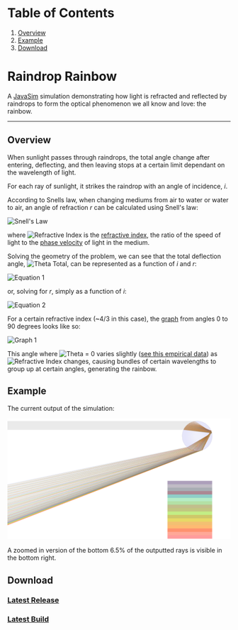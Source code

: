# Table of Contents
1. [Overview](#overview)
2. [Example](#example)
3. [Download](#download)

# Raindrop Rainbow

A [JavaSim](http://github.com/MarkLalor/JavaSim) simulation demonstrating how light is refracted and reflected by raindrops to form the optical phenomenon we all know and love: the rainbow.

---------------------------------------

## Overview

When sunlight passes through raindrops, the total angle change after entering, deflecting, and then leaving stops at a certain limit dependant on the wavelength of light.

For each ray of sunlight, it strikes the raindrop with an angle of incidence, _i_.

According to Snells law, when changing mediums from air to water or water to air, an angle of refraction _r_ can be calculated using Snell's law:

![Snell's Law](http://marklalor.com/wp-content/uploads/2015/08/RaindropRainbowEquation1.png)

where ![Refractive Index](http://marklalor.com/wp-content/uploads/2015/08/RaindropRainbowEquation2.png) is the [refractive index](https://en.wikipedia.org/wiki/Refractive_index), the ratio of the speed of light to the [phase velocity](https://en.wikipedia.org/wiki/Phase_velocity) of light in the medium.

Solving the geometry of the problem, we can see that the total deflection angle, ![Theta Total](http://marklalor.com/wp-content/uploads/2015/08/RaindropRainbowEquation3.png), can be represented as a function of _i_ and _r_:

![Equation 1](http://marklalor.com/wp-content/uploads/2015/08/RaindropRainbowEquation4.png)

or, solving for _r_, simply as a function of _i_:

![Equation 2](http://marklalor.com/wp-content/uploads/2015/08/RaindropRainbowEquation5.png)

For a certain refractive index (~4/3 in this case), the [graph](http://www.wolframalpha.com/input/?i=180+%2B+2i+-+4+*+arcsin%28%281%2F1.3391552594844285%29+*+sin%28i%29%29+from+0+to+90+degrees&a=i_Variable) from angles 0 to 90 degrees looks like so:

![Graph 1](http://marklalor.com/wp-content/uploads/2015/08/RaindropRainbowGraph1.gif)

This angle where ![Theta = 0](http://marklalor.com/wp-content/uploads/2015/08/RaindropRainbowEquation6.png) varies slightly ([see this empirical data](http://refractiveindex.info/?shelf=main&book=H2O&page=Hale)) as ![Refractive Index](http://marklalor.com/wp-content/uploads/2015/08/RaindropRainbowEquation2.png) changes, causing bundles of certain wavelengths to group up at certain angles, generating the rainbow.


## Example

The current output of the simulation:

![Example](https://github.com/MarkLalor/RaindropRainbow/blob/master/example.png?raw=true)

A zoomed in version of the bottom 6.5% of the outputted rays is visible in the bottom right.

## Download

### [Latest Release](http://marklalor.com/downloads/RaindropRainbow/RaindropRainbow.jar)

### [Latest Build](https://github.com/MarkLalor/RaindropRainbow/raw/master/dist/RaindropRainbow.jar)